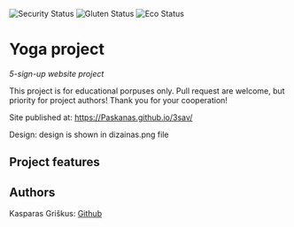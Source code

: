 <!-- ![LICENSE](https://img.shields.io/badge/license-MIT-blue.svg?style=flat-square) -->

![Security Status](https://img.shields.io/security-headers?label=Security&url=https%3A%2F%2Fgithub.com&style=flat-square)
![Gluten Status](https://img.shields.io/badge/Gluten-Free-green.svg)
![Eco Status](https://img.shields.io/badge/ECO-Friendly-green.svg)

# Yoga project

_5-sign-up website project_

This project is for educational porpuses only. Pull request are welcome, but priority for project authors! Thank you for your cooperation!

Site published at: https://Paskanas.github.io/3sav/

Design: design is shown in dizainas.png file

## Project features

## Authors

Kasparas Griškus: [Github](https://github.com/Paskanas)
